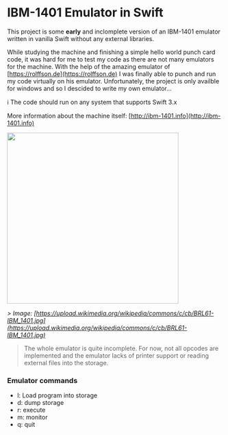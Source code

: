 # IBM-1401 Emulator in Swift 

This project is some **early** and inclomplete version of an IBM-1401 emulator written in vanilla Swift without any external libraries. 

While studying the machine and finishing a simple hello world punch card code, it was hard for me to test my code as there are not many emulators for the machine. With the help of the amazing emulator of [https://rolffson.de](https://rolffson.de) I was finally able to punch and run my code virtually on his emulator. Unfortunately, the project is only availble for windows and so I descided to write my own emulator...


ℹ️ The code should run on any system that supports Swift 3.x

More information about the machine itself: [http://ibm-1401.info](http://ibm-1401.info)

<img src="https://upload.wikimedia.org/wikipedia/commons/c/cb/BRL61-IBM_1401.jpg" width="400">

*> Image: [https://upload.wikimedia.org/wikipedia/commons/c/cb/BRL61-IBM_1401.jpg](https://upload.wikimedia.org/wikipedia/commons/c/cb/BRL61-IBM_1401.jpg)*

> The whole emulator is quite incomplete. For now, not all opcodes are implemented and the emulator lacks of printer support or reading external files into the storage. 

### Emulator commands

* l: Load program into storage
* d: dump storage
* r: execute
* m: monitor
* q: quit


